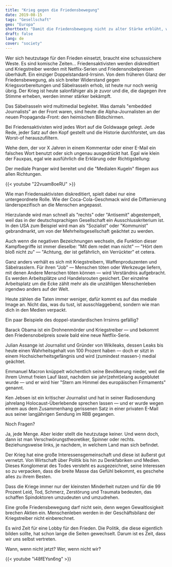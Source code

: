 ```yaml
---
title: "Krieg gegen die Friedensbewegung"
date: 2019-08-15
tags: "Gesellschaft"
geo: "Europa"
shorttext: "Damit die Friedensbewegung nicht zu alter Stärke erblüht, werden Friedensaktivisten mit allen Mitteln verleumdet und bekämpft."
draft: false
lang: de
cover: "society"
---
```


Wer sich heutzutage für den Frieden einsetzt, braucht eine schusssichere Weste. Es sind komische Zeiten… Friedensaktivisten werden diskreditiert und Kriegstreiber werden mit Netflix-Serien und Friedensnobelpreisen überhäuft. Ein einziger Doppelstandard-Irrsinn. Von dem früheren Glanz der Friedensbewegung, als sich breiter Widerstand gegen Kriegsvorbereitungen und Säbelrasseln erhob, ist heute nur noch wenig übrig. Der Krieg ist heute salonfähiger als je zuvor und die, die dagegen ihre Stimme erheben, werden immer stärker bekämpft.

Das Säbelrasseln wird multimedial begleitet. Was damals "embedded Journalists" an der Front waren, sind heute die Alpha-Journalisten an der neuen Propaganda-Front: den heimischen Bildschirmen.

Bei Friedensaktivisten wird jedes Wort auf die Goldwaage gelegt. Jede Rede, jeder Satz auf den Kopf gestellt und die Historie durchforstet, um das Worst-of herauszufiltern.

Wehe dem, der vor X Jahren in einem Kommentar oder einer E-Mail ein falsches Wort benutzt oder sich ungenau ausgedrückt hat. Egal wie klein der Fauxpas, egal wie ausführlich die Erklärung oder Richtigstellung:

Der mediale Pranger wird bereitet und die "Medialen Kugeln" fliegen aus allen Richtungen.

{{< youtube "22vuam8oeRU" >}}

Wie man Friedensaktivisten diskreditiert, spielt dabei nur eine untergeordnete Rolle. Wie der Coca-Cola-Geschmack wird die Diffamierung länderspezifisch an die Menschen angepasst.

Hierzulande wird man schnell als "rechts" oder "Antisemit" abgestempelt, weil das in der deutschsprachigen Gesellschaft ein Ausschlusskriterium ist. In den USA zum Beispiel wird man als "Sozialist" oder "Kommunist" gebrandmarkt, um von der Mehrheitsgesellschaft geächtet zu werden.

Auch wenn die negativen Bezeichnungen wechseln, die Funktion dieser Kampfbegriffe ist immer dieselbe: "Mit dem redet man nicht" — "Hört dem bloß nicht zu" — "Achtung, der ist gefährlich, ein Verrückter" et cetera.

Ganz anders verhält es sich mit Kriegstreibern, Waffenproduzenten und Säbelrasslern. Für ihren "Job" — Menschen töten oder Werkzeuge liefern, mit denen Andere Menschen töten können — wird Verständnis aufgebracht. Es werden Arbeitsplätze und Handelsrouten gesichert. Der einzelne Arbeitsplatz um die Ecke zählt mehr als die unzähligen Menschenleben irgendwo anders auf der Welt.

Heute zählen die Taten immer weniger, dafür kommt es auf das mediale Image an. Nicht das, was du tust, ist ausschlaggebend, sondern wie man dich in den Medien verpackt.

Ein paar Beispiele des doppel-standardischen Irrsinns gefällig?

Barack Obama ist ein Drohnenmörder und Kriegstreiber — und bekommt den Friedensnobelpreis sowie bald eine neue Netflix-Serie.

Julian Assange ist Journalist und Gründer von Wikileaks, dessen Leaks bis heute einen Wahrheitsgehalt von 100 Prozent haben — doch er sitzt in einem Hochsicherheitsgefängnis und wird (zumindest massen-) medial geächtet.

Emmanuel Macron knüppelt wöchentlich seine Bevölkerung nieder, weil die ihrem Unmut freien Lauf lässt, nachdem sie jahr(zehnt)elang ausgeblutet wurde — und er wird hier "Stern am Himmel des europäischen Firmaments" genannt.

Ken Jebsen ist ein kritischer Journalist und hat in seiner Radiosendung jahrelang Holocaust-Überlebende sprechen lassen — und er wurde wegen einem aus dem Zusammenhang gerissenen Satz in einer privaten E-Mail aus seiner langjährigen Sendung im RBB gegangen.

Noch Fragen?

Ja, jede Menge. Aber leider stellt die heutzutage keiner. Und wenn doch, dann ist man Verschwörungstheoretiker, Spinner oder rechts. Beziehungsweise links, je nachdem, in welchem Land man sich befindet.

Der Krieg hat eine große Interessensgemeinschaft und diese ist äußerst gut vernetzt. Von Wirtschaft über Politik bis hin zu Denkfabriken und Medien. Dieses Konglomerat des Todes versteht es ausgezeichnet, seine Interessen so zu verpacken, dass die breite Masse das Gefühl bekommt, es geschehe alles zu ihrem Besten.

Dass die Kriege immer nur der kleinsten Minderheit nutzen und für die 99 Prozent Leid, Tod, Schmerz, Zerstörung und Traumata bedeuten, das schaffen Spindoktoren umzudeuten und umzudrehen.

Eine große Friedensbewegung darf nicht sein, denn wegen Gewaltlosigkeit brechen Aktien ein. Menschenleben werden in der Geschäftsbilanz der Kriegstreiber nicht einberechnet.

Es wird Zeit für eine Lobby für den Frieden. Die Politik, die diese eigentlich bilden sollte, hat schon lange die Seiten gewechselt. Darum ist es Zeit, dass wir uns selbst vertreten.

Wann, wenn nicht jetzt? Wer, wenn nicht wir?

{{< youtube "i48fEYsn6ng" >}}
